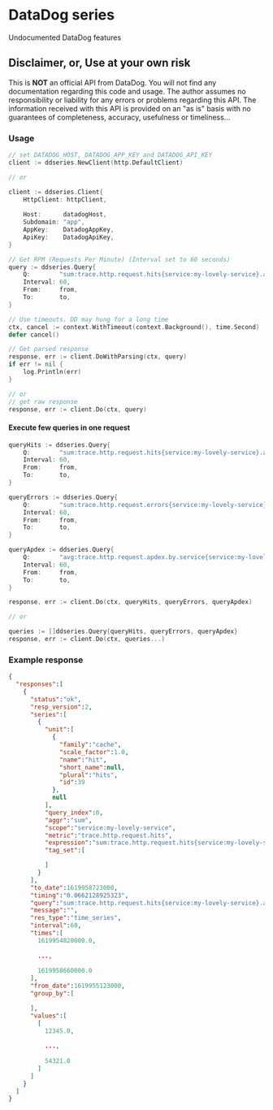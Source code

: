 # DataDog series
Undocumented DataDog features

## Disclaimer, or, Use at your own risk

This is **NOT** an official API from DataDog. You will not find any documentation regarding this code and usage.
The author assumes no responsibility or liability for any errors or problems regarding this API.
The information received with this API is provided on an "as is" basis with no guarantees of completeness, accuracy, usefulness or timeliness...

### Usage

```go
// set DATADOG_HOST, DATADOG_APP_KEY and DATADOG_API_KEY
client := ddseries.NewClient(http.DefaultClient)

// or

client := ddseries.Client{
    HttpClient: httpClient,
    
    Host:      datadogHost,
    Subdomain: "app",
    AppKey:    DatadogAppKey,
    ApiKey:    DatadogApiKey,
}

// Get RPM (Requests Per Minute) (Interval set to 60 seconds)
query := ddseries.Query{
    Q:        "sum:trace.http.request.hits{service:my-lovely-service}.as_count()",
    Interval: 60,
    From:     from,
    To:       to,
}

// Use timeouts. DD may hung for a long time
ctx, cancel := context.WithTimeout(context.Background(), time.Second)
defer cancel()

// Get parsed response
response, err := client.DoWithParsing(ctx, query)
if err != nil {
    log.Println(err)
}

// or 
// get raw response
response, err := client.Do(ctx, query)
```

#### Execute few queries in one request

```go
queryHits := ddseries.Query{
    Q:        "sum:trace.http.request.hits{service:my-lovely-service}.as_count()",
    Interval: 60,
    From:     from,
    To:       to,
}

queryErrors := ddseries.Query{
    Q:        "sum:trace.http.request.errors{service:my-lovely-service}.as_count()",
    Interval: 60,
    From:     from,
    To:       to,
}

queryApdex := ddseries.Query{
    Q:        "avg:trace.http.request.apdex.by.service{service:my-lovely-service}",
    Interval: 60,
    From:     from,
    To:       to,
}

response, err := client.Do(ctx, queryHits, queryErrors, queryApdex)

// or

queries := []ddseries.Query{queryHits, queryErrors, queryApdex}
response, err := client.Do(ctx, queries...)
```


### Example response

```json
{
  "responses":[
    {
      "status":"ok",
      "resp_version":2,
      "series":[
        {
          "unit":[
            {
              "family":"cache",
              "scale_factor":1.0,
              "name":"hit",
              "short_name":null,
              "plural":"hits",
              "id":39
            },
            null
          ],
          "query_index":0,
          "aggr":"sum",
          "scope":"service:my-lovely-service",
          "metric":"trace.http.request.hits",
          "expression":"sum:trace.http.request.hits{service:my-lovely-service}.as_count()",
          "tag_set":[

          ]
        }
      ],
      "to_date":1619958723000,
      "timing":"0.0662128925323",
      "query":"sum:trace.http.request.hits{service:my-lovely-service}.as_count()",
      "message":"",
      "res_type":"time_series",
      "interval":60,
      "times":[
        1619954820000.0,
        
        ...,
        
        1619958660000.0
      ],
      "from_date":1619955123000,
      "group_by":[

      ],
      "values":[
        [
          12345.0,
          
          ...,
          
          54321.0
        ]
      ]
    }
  ]
}

```

